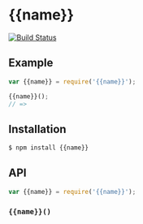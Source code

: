 # {{name}}

[![Build Status][travis-svg]][travis]



## Example

``` javascript
var {{name}} = require('{{name}}');

{{name}}();
// =>
```

## Installation

``` bash
$ npm install {{name}}
```

## API

``` javascript
var {{name}} = require('{{name}}');
```

### `{{name}}()`



   [travis]: https://travis-ci.org/KenanY/{{name}}
   [travis-svg]: https://img.shields.io/travis/KenanY/{{name}}.svg